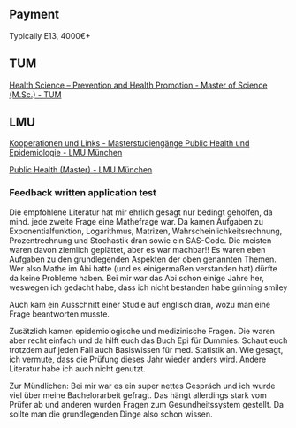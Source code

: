 ## Payment

Typically E13, 4000€+

## TUM

[Health Science – Prevention and Health Promotion - Master of Science (M.Sc.) - TUM](https://www.tum.de/en/studies/degree-programs/detail/health-science-prevention-and-health-promotion-master-of-science-msc/)

## LMU

[Kooperationen und Links - Masterstudiengänge Public Health und Epidemiologie - LMU München](http://www.m-publichealth.med.uni-muenchen.de/kooperationen/index.html)

[Public Health (Master) - LMU München](https://www.uni-muenchen.de/studium/studienangebot/studiengaenge/studienfaecher/pub_health/master/index.html)

### Feedback written application test

Die empfohlene Literatur hat mir ehrlich gesagt nur bedingt geholfen, da mind. jede zweite Frage eine Mathefrage war. Da kamen Aufgaben zu Exponentialfunktion, Logarithmus, Matrizen, Wahrscheinlichkeitsrechnung, Prozentrechnung und Stochastik dran sowie ein SAS-Code. Die meisten waren davon ziemlich geplättet, aber es war machbar!! Es waren eben Aufgaben zu den grundlegenden Aspekten der oben genannten Themen. Wer also Mathe im Abi hatte (und es einigermaßen verstanden hat) dürfte da keine Probleme haben. Bei mir war das Abi schon einige Jahre her, weswegen ich gedacht habe, dass ich nicht bestanden habe grinning smiley

Auch kam ein Ausschnitt einer Studie auf englisch dran, wozu man eine Frage beantworten musste.

Zusätzlich kamen epidemiologische und medizinische Fragen. Die waren aber recht einfach und da hilft euch das Buch Epi für Dummies. Schaut euch trotzdem auf jeden Fall auch Basiswissen für med. Statistik an. Wie gesagt, ich vermute, dass die Prüfung dieses Jahr wieder anders wird. Andere Literatur habe ich auch nicht genutzt.

Zur Mündlichen: Bei mir war es ein super nettes Gespräch und ich wurde viel über meine Bachelorarbeit gefragt. Das hängt allerdings stark vom Prüfer ab und anderen wurden Fragen zum Gesundheitssystem gestellt. Da sollte man die grundlegenden Dinge also schon wissen.



